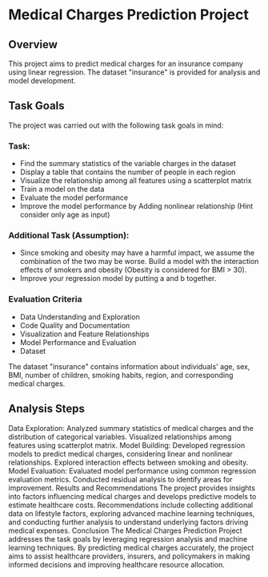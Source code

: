 # Medical Charges Prediction Project
## Overview

This project aims to predict medical charges for an insurance company using linear regression. The dataset "insurance" is provided for analysis and model development.

## Task Goals
The project was carried out with the following task goals in mind:

### Task:
- Find the summary statistics of the variable charges in the dataset
- Display a table that contains the number of people in each region
- Visualize the relationship among all features using a scatterplot matrix
- Train a model on the data
- Evaluate the model performance
- Improve the model performance by Adding nonlinear relationship (Hint consider only age as input)
### Additional Task (Assumption):
- Since smoking and obesity may have a harmful impact, we assume the combination of the two may be worse. Build a model with the interaction effects of smokers and obesity (Obesity is considered for BMI > 30).
- Improve your regression model by putting a and b together.

### Evaluation Criteria
- Data Understanding and Exploration
- Code Quality and Documentation
- Visualization and Feature Relationships
- Model Performance and Evaluation
- Dataset
  
The dataset "insurance" contains information about individuals' age, sex, BMI, number of children, smoking habits, region, and corresponding medical charges.

## Analysis Steps
Data Exploration: Analyzed summary statistics of medical charges and the distribution of categorical variables. Visualized relationships among features using scatterplot matrix.
Model Building: Developed regression models to predict medical charges, considering linear and nonlinear relationships. Explored interaction effects between smoking and obesity.
Model Evaluation: Evaluated model performance using common regression evaluation metrics. Conducted residual analysis to identify areas for improvement.
Results and Recommendations
The project provides insights into factors influencing medical charges and develops predictive models to estimate healthcare costs.
Recommendations include collecting additional data on lifestyle factors, exploring advanced machine learning techniques, and conducting further analysis to understand underlying factors driving medical expenses.
Conclusion
The Medical Charges Prediction Project addresses the task goals by leveraging regression analysis and machine learning techniques. By predicting medical charges accurately, the project aims to assist healthcare providers, insurers, and policymakers in making informed decisions and improving healthcare resource allocation.

